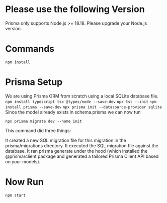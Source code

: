 # Please use the following Version

Prisma only supports Node.js >= 18.18.
Please upgrade your Node.js version.

# Commands

`npm install`

# Prisma Setup

We are using Prisma ORM from scratch using a local SQLite database file.
`npm install typescript tsx @types/node --save-dev`
`npx tsc --init`
`npm install prisma --save-dev`
`npx prisma init --datasource-provider sqlite`
Since the model already exists in schema.prisma we can now tun

`npx prisma migrate dev --name init`

This command did three things:

It created a new SQL migration file for this migration in the prisma/migrations directory.
It executed the SQL migration file against the database.
It ran prisma generate under the hood (which installed the @prisma/client package and generated a tailored Prisma Client API based on your models).

# Now Run

`npm start`
